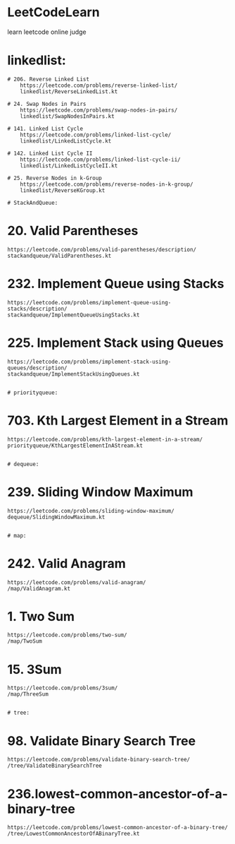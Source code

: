 # LeetCodeLearn
learn leetcode online judge

# linkedlist:
```
# 206. Reverse Linked List
    https://leetcode.com/problems/reverse-linked-list/
    linkedlist/ReverseLinkedList.kt

# 24. Swap Nodes in Pairs
    https://leetcode.com/problems/swap-nodes-in-pairs/
    linkedlist/SwapNodesInPairs.kt

# 141. Linked List Cycle
    https://leetcode.com/problems/linked-list-cycle/
    linkedlist/LinkedListCycle.kt

# 142. Linked List Cycle II
    https://leetcode.com/problems/linked-list-cycle-ii/
    linkedlist/LinkedListCycleII.kt

# 25. Reverse Nodes in k-Group
    https://leetcode.com/problems/reverse-nodes-in-k-group/
    linkedlist/ReverseKGroup.kt

# StackAndQueue:
```
# 20. Valid Parentheses
    https://leetcode.com/problems/valid-parentheses/description/
    stackandqueue/ValidParentheses.kt

# 232. Implement Queue using Stacks
    https://leetcode.com/problems/implement-queue-using-stacks/description/
    stackandqueue/ImplementQueueUsingStacks.kt

# 225. Implement Stack using Queues
    https://leetcode.com/problems/implement-stack-using-queues/description/
    stackandqueue/ImplementStackUsingQueues.kt
```

# priorityqueue:
```
# 703. Kth Largest Element in a Stream
    https://leetcode.com/problems/kth-largest-element-in-a-stream/
    priorityqueue/KthLargestElementInAStream.kt
```

# dequeue:
```
# 239. Sliding Window Maximum
    https://leetcode.com/problems/sliding-window-maximum/
    dequeue/SlidingWindowMaximum.kt
```

# map:
```
# 242. Valid Anagram
    https://leetcode.com/problems/valid-anagram/
    /map/ValidAnagram.kt

# 1. Two Sum
    https://leetcode.com/problems/two-sum/
    /map/TwoSum

# 15. 3Sum
    https://leetcode.com/problems/3sum/
    /map/ThreeSum
```

# tree:
```
# 98. Validate Binary Search Tree
    https://leetcode.com/problems/validate-binary-search-tree/
    /tree/ValidateBinarySearchTree

# 236.lowest-common-ancestor-of-a-binary-tree
    https://leetcode.com/problems/lowest-common-ancestor-of-a-binary-tree/
    /tree/LowestCommonAncestorOfABinaryTree.kt
```